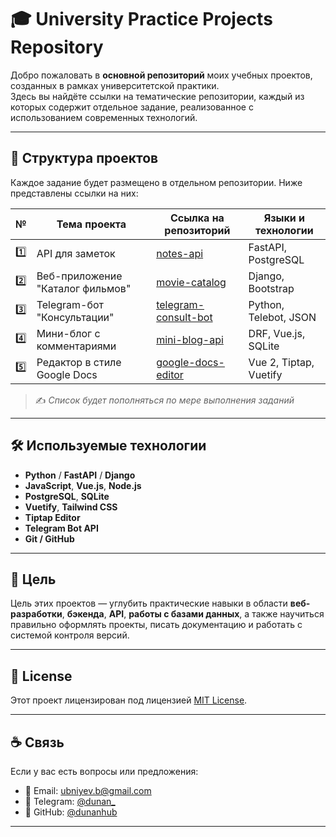 # 🎓 University Practice Projects Repository

Добро пожаловать в **основной репозиторий** моих учебных проектов, созданных в рамках университетской практики.  
Здесь вы найдёте ссылки на тематические репозитории, каждый из которых содержит отдельное задание, реализованное с использованием современных технологий.

---

## 📂 Структура проектов

Каждое задание будет размещено в отдельном репозитории. Ниже представлены ссылки на них:

| №   | Тема проекта                      | Ссылка на репозиторий                               | Языки и технологии         |
|-----|-----------------------------------|-----------------------------------------------------|----------------------------|
| 1️⃣ | API для заметок                   | [notes-api](https://github.com/твой-логин/notes-api) | FastAPI, PostgreSQL       |
| 2️⃣ | Веб-приложение "Каталог фильмов" | [movie-catalog](https://github.com/твой-логин/movie-catalog) | Django, Bootstrap         |
| 3️⃣ | Telegram-бот "Консультации"      | [telegram-consult-bot](https://github.com/твой-логин/telegram-consult-bot) | Python, Telebot, JSON     |
| 4️⃣ | Мини-блог с комментариями        | [mini-blog-api](https://github.com/твой-логин/mini-blog-api) | DRF, Vue.js, SQLite       |
| 5️⃣ | Редактор в стиле Google Docs     | [google-docs-editor](https://github.com/твой-логин/google-docs-editor) | Vue 2, Tiptap, Vuetify    |

> ✍️ *Список будет пополняться по мере выполнения заданий*

---

## 🛠 Используемые технологии

- **Python** / **FastAPI** / **Django**
- **JavaScript**, **Vue.js**, **Node.js**
- **PostgreSQL**, **SQLite**
- **Vuetify**, **Tailwind CSS**
- **Tiptap Editor**
- **Telegram Bot API**
- **Git / GitHub**

---

## 🧠 Цель

Цель этих проектов — углубить практические навыки в области **веб-разработки**, **бэкенда**, **API**, **работы с базами данных**, а также научиться правильно оформлять проекты, писать документацию и работать с системой контроля версий.

---

## 📜 License

Этот проект лицензирован под лицензией [MIT License](LICENSE).

---

## ☕ Связь

Если у вас есть вопросы или предложения:
- 📧 Email: [ubniyev.b@gmail.com](mailto:ubniyev.b@gmail.com)
- 📱 Telegram: [@dunan_](https://t.me/dunan_)
- 💼 GitHub: [@dunanhub](https://github.com/dunanhub)

---
